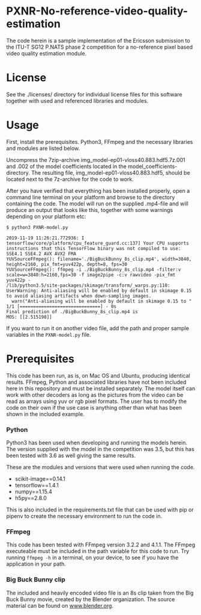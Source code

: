# PXNR-No-reference-video-quality-estimation
The code herein is a sample implementation of the Ericsson submission to the ITU-T SG12 P.NATS phase 2 competition for a no-reference pixel based video quality estimation module.  

# License

See the ./licenses/ directory for individual license files for this software together with used and referenced libraries and modules. 

# Usage

First, install the prerequisites. Python3, FFmpeg and the necessary libraries and modules are listed below.  

Uncompress the 7zip-archive img_model-ep01-vloss40.883.hdf5.7z.001 and .002 of the model coefficients located in the model_coefficients-directory. The resulting file, img_model-ep01-vloss40.883.hdf5, should be located next to the 7z-archive for the code to work. 

After you have verified that everything has been installed properly, open a command line terminal on your platform and browse to the directory containing the
code. The model will run on the supplied .mp4-file and will produce an output that looks like this, together with some warnings depending on your platform etc:  


```
$ python3 PXNR-model.py

2019-11-19 11:26:21.772936: I tensorflow/core/platform/cpu_feature_guard.cc:137] Your CPU supports instructions that this TensorFlow binary was not compiled to use: SSE4.1 SSE4.2 AVX AVX2 FMA
YUVSourceFFmpeg(): filename='./BigBuckBunny_8s_clip.mp4', width=3840, height=2160, pix_fmt=yuv422p, depth=8, fps=30
YUVSourceFFmpeg(): ffmpeg -i ./BigBuckBunny_8s_clip.mp4 -filter:v scale=w=3840:h=2160,fps=30 -f image2pipe -c:v rawvideo -pix_fmt yuv422p -
/lib/python3.5/site-packages/skimage/transform/_warps.py:110: UserWarning: Anti-aliasing will be enabled by default in skimage 0.15 to avoid aliasing artifacts when down-sampling images.
  warn("Anti-aliasing will be enabled by default in skimage 0.15 to "
1/1 [==============================] - 0s
Final prediction of ./BigBuckBunny_8s_clip.mp4 is  
MOS: [[2.515198]]
```

If you want to run it on another video file, add the path and proper sample variables in the `PXNR-model.py` file. 

# Prerequisites

This code has been run, as is, on Mac OS and Ubuntu, producing identical results. FFmpeg, Python and associated libraries have not been included here in this repository and must be installed separately. The model itself can work with other decoders as long as the pictures from the video can be read as arrays using yuv or rgb pixel formats. The user has to modify the code on their own if the use case is anything other than what has been shown in the included example. 

### Python

Python3 has been used when developing and running the models herein. The version supplied with the model in the competition was 3.5, but this has been tested with 3.6 as well giving the same results.  
  
These are the modules and versions that were used when running the code.  
  
* scikit-image==0.14.1
* tensorflow==1.4.1
* numpy==1.15.4
* h5py==2.8.0
  
This is also included in the requirements.txt file that can be used with pip or pipenv to create the necessary environment to run the code in. 

### FFmpeg 

This code has been tested with FFmpeg version 3.2.2 and 4.1.1. The FFmpeg executeable must be included in the path variable for this code to run. Try running `ffmpeg -h` in a terminal, on your device, to see if you have the application in your path. 

### Big Buck Bunny clip

The included and heavily encoded video file is an 8s clip taken from the Big Buck Bunny movie, created by the Blender organization. The source material can be found on www.blender.org. 
